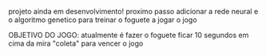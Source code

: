 projeto ainda em desenvolvimento! proximo passo adicionar a rede neural e o algoritmo genetico para treinar o foguete a jogar o jogo

OBJETIVO DO JOGO: atualmente é fazer o foguete ficar 10 segundos em cima da mira "coleta" para vencer o jogo
